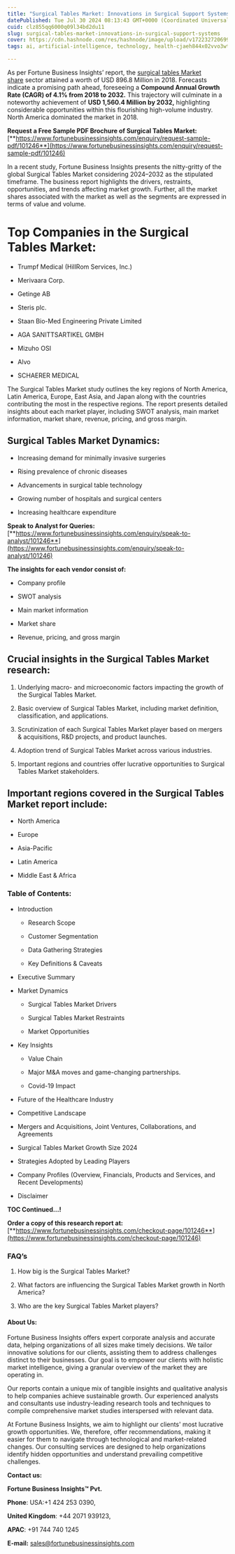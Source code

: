 ```yaml
---
title: "Surgical Tables Market: Innovations in Surgical Support Systems"
datePublished: Tue Jul 30 2024 08:13:43 GMT+0000 (Coordinated Universal Time)
cuid: clz855qq6000q09l34bd2du11
slug: surgical-tables-market-innovations-in-surgical-support-systems
cover: https://cdn.hashnode.com/res/hashnode/image/upload/v1722327206995/9c5dcb0f-414c-4c46-9a89-4f358d9d121a.png
tags: ai, artificial-intelligence, technology, health-cjaeh844x02vvo3wtj5r2s75q, healthcare

---
```


As per Fortune Business Insights’ report, the [surgical tables Market share](https://www.fortunebusinessinsights.com/industry-reports/operating-table-market-101246) sector attained a worth of USD 896.8 Million in 2018. Forecasts indicate a promising path ahead, foreseeing a **Compound Annual Growth Rate (CAGR) of 4.1% from 2018 to 2032.** This trajectory will culminate in a noteworthy achievement of **USD 1,560.4 Million by 2032,** highlighting considerable opportunities within this flourishing high-volume industry. North America dominated the market in 2018.

**Request a Free Sample PDF Brochure of Surgical Tables Market:** [**https://www.fortunebusinessinsights.com/enquiry/request-sample-pdf/101246**](https://www.fortunebusinessinsights.com/enquiry/request-sample-pdf/101246)

In a recent study, Fortune Business Insights presents the nitty-gritty of the global Surgical Tables Market considering 2024–2032 as the stipulated timeframe. The business report highlights the drivers, restraints, opportunities, and trends affecting market growth. Further, all the market shares associated with the market as well as the segments are expressed in terms of value and volume.

# **Top Companies in the Surgical Tables Market:**

* Trumpf Medical (HillRom Services, Inc.)
    
* Merivaara Corp.
    
* Getinge AB
    
* Steris plc.
    
* Staan Bio-Med Engineering Private Limited
    
* AGA SANITTSARTIKEL GMBH
    
* Mizuho OSI
    
* Alvo
    
* SCHAERER MEDICAL
    

The Surgical Tables Market study outlines the key regions of North America, Latin America, Europe, East Asia, and Japan along with the countries contributing the most in the respective regions. The report presents detailed insights about each market player, including SWOT analysis, main market information, market share, revenue, pricing, and gross margin.

## Surgical Tables Market **Dynamics**:

* Increasing demand for minimally invasive surgeries
    
* Rising prevalence of chronic diseases
    
* Advancements in surgical table technology
    
* Growing number of hospitals and surgical centers
    
* Increasing healthcare expenditure
    

**Speak to Analyst for Queries:** [**https://www.fortunebusinessinsights.com/enquiry/speak-to-analyst/101246**](https://www.fortunebusinessinsights.com/enquiry/speak-to-analyst/101246)

**The insights for each vendor consist of:**

* Company profile
    
* SWOT analysis
    
* Main market information
    
* Market share
    
* Revenue, pricing, and gross margin
    

## **Crucial insights in the Surgical Tables Market research:**

1. Underlying macro- and microeconomic factors impacting the growth of the Surgical Tables Market.
    
2. Basic overview of Surgical Tables Market, including market definition, classification, and applications.
    
3. Scrutinization of each Surgical Tables Market player based on mergers & acquisitions, R&D projects, and product launches.
    
4. Adoption trend of Surgical Tables Market across various industries.
    
5. Important regions and countries offer lucrative opportunities to Surgical Tables Market stakeholders.
    

## **Important regions covered in the Surgical Tables Market report include:**

* North America
    
* Europe
    
* Asia-Pacific
    
* Latin America
    
* Middle East & Africa
    

### **Table of Contents:**

* Introduction
    
    * Research Scope
        
    * Customer Segmentation
        
    * Data Gathering Strategies
        
    * Key Definitions & Caveats
        
* Executive Summary
    
* Market Dynamics
    
    * Surgical Tables Market Drivers
        
    * Surgical Tables Market Restraints
        
    * Market Opportunities
        
* Key Insights
    
    * Value Chain
        
    * Major M&A moves and game-changing partnerships.
        
    * Covid-19 Impact
        
* Future of the Healthcare Industry
    
* Competitive Landscape
    
* Mergers and Acquisitions, Joint Ventures, Collaborations, and Agreements
    
* Surgical Tables Market Growth Size 2024
    
* Strategies Adopted by Leading Players
    
* Company Profiles (Overview, Financials, Products and Services, and Recent Developments)
    
* Disclaimer
    

**TOC Continued…!**

**Order a copy of this research report at:** [**https://www.fortunebusinessinsights.com/checkout-page/101246**](https://www.fortunebusinessinsights.com/checkout-page/101246)

### **FAQ’s**

1. How big is the Surgical Tables Market?
    
2. What factors are influencing the Surgical Tables Market growth in North America?
    
3. Who are the key Surgical Tables Market players?
    

#### **About Us:**

Fortune Business Insights offers expert corporate analysis and accurate data, helping organizations of all sizes make timely decisions. We tailor innovative solutions for our clients, assisting them to address challenges distinct to their businesses. Our goal is to empower our clients with holistic market intelligence, giving a granular overview of the market they are operating in.

Our reports contain a unique mix of tangible insights and qualitative analysis to help companies achieve sustainable growth. Our experienced analysts and consultants use industry-leading research tools and techniques to compile comprehensive market studies interspersed with relevant data.

At Fortune Business Insights, we aim to highlight our clients' most lucrative growth opportunities. We, therefore, offer recommendations, making it easier for them to navigate through technological and market-related changes. Our consulting services are designed to help organizations identify hidden opportunities and understand prevailing competitive challenges.

**Contact us:**

**Fortune Business Insights™ Pvt.**

**Phone**: USA:+1 424 253 0390,

**United Kingdom**: +44 2071 939123,

**APAC**: +91 744 740 1245

**E-mail:** [sales@fortunebusinessinsights.com](mailto:sales@fortunebusinessinsights.com)
